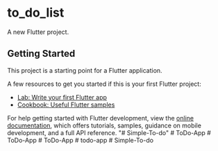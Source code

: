 # to_do_list

A new Flutter project.

## Getting Started

This project is a starting point for a Flutter application.

A few resources to get you started if this is your first Flutter project:

- [Lab: Write your first Flutter app](https://docs.flutter.dev/get-started/codelab)
- [Cookbook: Useful Flutter samples](https://docs.flutter.dev/cookbook)

For help getting started with Flutter development, view the
[online documentation](https://docs.flutter.dev/), which offers tutorials,
samples, guidance on mobile development, and a full API reference.
"# Simple-To-do" 
#   T o D o - A p p  
 #   T o D o - A p p  
 #   T o D o - A p p  
 #   t o d o - a p p  
 #   S i m p l e - T o - d o  
 